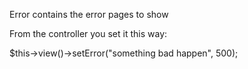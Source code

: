 Error contains the error pages to show

From the controller you set it this way:

$this->view()->setError("something bad happen", 500);